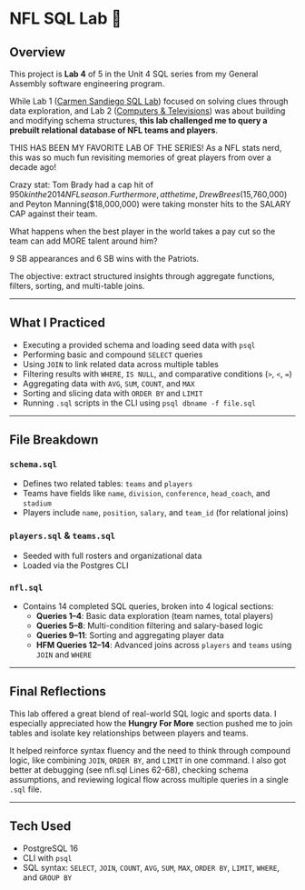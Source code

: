 # NFL SQL Lab 🏈

## Overview

This project is **Lab 4** of 5 in the Unit 4 SQL series from my General Assembly software engineering program.

While Lab 1 ([Carmen Sandiego SQL Lab](https://github.com/ajungers-ga/sql-lab-carmen)) focused on solving clues through data exploration, and Lab 2 ([Computers & Televisions](https://github.com/ajungers-ga/sql-lab-computers-televisions)) was about building and modifying schema structures, **this lab challenged me to query a prebuilt relational database of NFL teams and players**. 

THIS HAS BEEN MY FAVORITE LAB OF THE SERIES! As a NFL stats nerd, this was so much fun revisiting memories of great players from over a decade ago! 

Crazy stat: Tom Brady had a cap hit of $950k in the 2014 NFL season. Furthermore, at the time, Drew Brees ($15,760,000) and Peyton Manning($18,000,000) were taking monster hits to the SALARY CAP against their team.

What happens when the best player in the world takes a pay cut so the team can add MORE talent around him?

9 SB appearances and 6 SB wins with the Patriots.

The objective: extract structured insights through aggregate functions, filters, sorting, and multi-table joins.

---

## What I Practiced

- Executing a provided schema and loading seed data with `psql`
- Performing basic and compound `SELECT` queries
- Using `JOIN` to link related data across multiple tables
- Filtering results with `WHERE`, `IS NULL`, and comparative conditions (`>`, `<`, `=`)
- Aggregating data with `AVG`, `SUM`, `COUNT`, and `MAX`
- Sorting and slicing data with `ORDER BY` and `LIMIT`
- Running `.sql` scripts in the CLI using `psql dbname -f file.sql`

---

##  File Breakdown

### `schema.sql`
- Defines two related tables: `teams` and `players`
- Teams have fields like `name`, `division`, `conference`, `head_coach`, and `stadium`
- Players include `name`, `position`, `salary`, and `team_id` (for relational joins)

### `players.sql` & `teams.sql`
- Seeded with full rosters and organizational data
- Loaded via the Postgres CLI

### `nfl.sql`
- Contains 14 completed SQL queries, broken into 4 logical sections:
  - **Queries 1–4**: Basic data exploration (team names, total players)
  - **Queries 5–8**: Multi-condition filtering and salary-based logic
  - **Queries 9–11**: Sorting and aggregating player data
  - **HFM Queries 12–14**: Advanced joins across `players` and `teams` using `JOIN` and `WHERE`

---

## Final Reflections

This lab offered a great blend of real-world SQL logic and sports data. I especially appreciated how the **Hungry For More** section pushed me to join tables and isolate key relationships between players and teams.

It helped reinforce syntax fluency and the need to think through compound logic, like combining `JOIN`, `ORDER BY`, and `LIMIT` in one command. I also got better at debugging (see nfl.sql Lines 62-68), checking schema assumptions, and reviewing logical flow across multiple queries in a single `.sql` file.

---

## Tech Used

- PostgreSQL 16
- CLI with `psql`
- SQL syntax: `SELECT`, `JOIN`, `COUNT`, `AVG`, `SUM`, `MAX`, `ORDER BY`, `LIMIT`, `WHERE`, and `GROUP BY`
